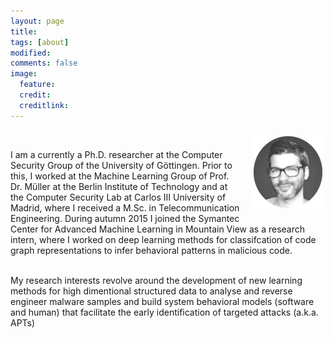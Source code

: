 ```yaml
---
layout: page
title: 
tags: [about]
modified:
comments: false
image:
  feature: 
  credit: 
  creditlink: 
---
```


<img class="project-img" src="../images/hg.png" style="width:110px;height:110;float:right;margin:10px 5px 20px 20px;">
<br>

I am a currently a Ph.D. researcher at the Computer Security Group of the
University of Göttingen. Prior to this, I worked at the Machine Learning Group
of Prof. Dr. Müller at the Berlin Institute of Technology and at the Computer
Security Lab at Carlos III University of Madrid, where I received a M.Sc. in
Telecommunication Engineering. During autumn 2015 I joined the Symantec Center
for Advanced Machine Learning in Mountain View as a research intern, where I
worked on deep learning methods for classifcation of code graph representations
to infer behavioral patterns in malicious code.<br><br>

My research interests revolve around the development of new learning methods
for high dimentional structured data to analyse and reverse engineer malware
samples and build system behavioral models (software and human) that facilitate
the early identification of targeted attacks (a.k.a. APTs)

<br>
